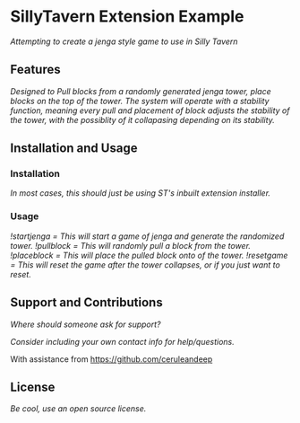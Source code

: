 # SillyTavern Extension Example

*Attempting to create a jenga style game to use in Silly Tavern*

## Features

*Designed to Pull blocks from a randomly generated jenga tower, place blocks on the top of the tower. The system will operate with a stability function, meaning every pull and placement of block adjusts the stability of the tower, with the possiblity of it collapasing depending on its stability.*

## Installation and Usage

### Installation

*In most cases, this should just be using ST's inbuilt extension installer.* 

### Usage

*!startjenga = This will start a game of jenga and generate the randomized tower.*
*!pullblock = This will randomly pull a block from the tower.*
*!placeblock = This will place the pulled block onto of the tower.*
*!resetgame = This will reset the game after the tower collapses, or if you just want to reset.*

## Support and Contributions

*Where should someone ask for support?*

*Consider including your own contact info for help/questions.*

With assistance from https://github.com/ceruleandeep

## License

*Be cool, use an open source license.*
